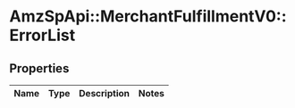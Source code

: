 # AmzSpApi::MerchantFulfillmentV0::ErrorList

## Properties
Name | Type | Description | Notes
------------ | ------------- | ------------- | -------------


